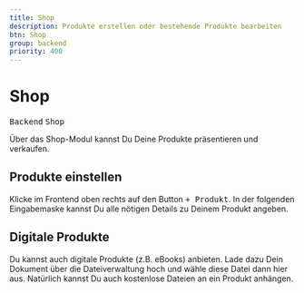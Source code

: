 ```yaml
---
title: Shop
description: Produkte erstellen oder bestehende Produkte bearbeiten
btn: Shop
group: backend
priority: 400
---
```


# Shop

<kbd>Backend</kbd> <kbd>Shop</kbd>

Über das Shop-Modul kannst Du Deine Produkte präsentieren und verkaufen.

## Produkte einstellen

Klicke im Frontend oben rechts auf den Button <kbd>+ Produkt</kbd>. 
In der folgenden Eingabemaske kannst Du alle nötigen Details zu Deinem Produkt angeben.

## Digitale Produkte

Du kannst auch digitale Produkte (z.B. eBooks) anbieten. 
Lade dazu Dein Dokument über die Dateiverwaltung hoch und wähle diese Datei dann hier aus. 
Natürlich kannst Du auch kostenlose Dateien an ein Produkt anhängen.